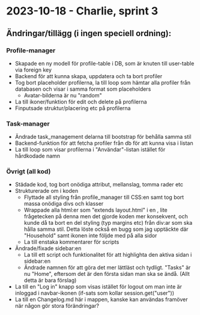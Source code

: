 # 2023-10-18 - Charlie, sprint 3
## Ändringar/tillägg (i ingen speciell ordning):

### Profile-manager
- Skapade en ny modell för profile-table i DB, som är knuten till user-table via foreign key
- Backend för att kunna skapa, uppdatera och ta bort profiler
- Tog bort placeholder profilerna, la till loop som hämtar alla profiler från databasen och visar i samma format som placeholders
    - Avatar-bilderna är nu "random"
- La till ikoner/funktion för edit och delete på profilerna
- Finputsade struktur/placering etc på profilerna

### Task-manager
- Ändrade task_management delarna till bootstrap för behålla samma stil
- Backend-funktion för att fetcha profiler från db för att kunna visa i listan
- La till loop som visar profilerna i "Användar"-listan istället för hårdkodade namn

### Övrigt (all kod)
- Städade kod, tog bort onödiga attribut, mellanslag, tomma rader etc
- Strukturerade om i koden
    - Flyttade all styling från profile_manager till CSS:en samt tog bort massa onödiga divs och klasser
    - Wrappade alla html:er som "extends layout.html" i en <body class="body">, lite frågetecken på denna men det gjorde koden mer konsekvent, och kunde då ta bort en del styling (typ margins etc) från div:ar som ska hålla samma stil. Detta löste också en bugg som jag upptäckte där "Household" samt ikonen inte följde med på alla sidor
    - La till enstaka kommentarer för scripts
- Ändrade/fixade sidebar:en
    - La till ett script och funktionalitet för att highlighta den aktiva sidan i sidebar:en
    - Ändrade namnen för att göra det mer lättläst och tydligt. "Tasks" är nu "Home", eftersom det är den första sidan man ska se ändå. (Allt detta är bara förslag)
- La till en "Log in" knapp som visas istället för logout om man inte är inloggad i navbar-ikonen (if-sats som kollar session.get("user"))
- La till en Changelog.md här i mappen, kanske kan användas framöver när någon gör stora förändringar?